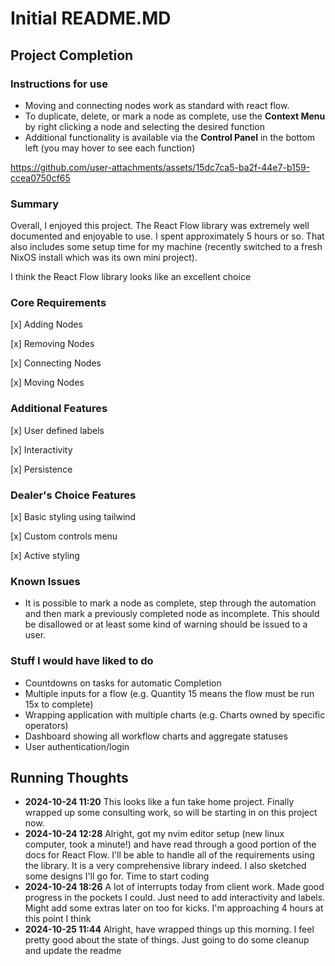 # Initial README.MD

## Project Completion

### Instructions for use

- Moving and connecting nodes work as standard with react flow.
- To duplicate, delete, or mark a node as complete, use the **Context Menu** by right clicking a node and selecting the desired function
- Additional functionality is available via the **Control Panel** in the bottom left (you may hover to see each function)



https://github.com/user-attachments/assets/15dc7ca5-ba2f-44e7-b159-ccea0750cf65



### Summary

Overall, I enjoyed this project. The React Flow library was extremely well documented and enjoyable to use. I spent approximately 5 hours or so. That also includes some setup time for my machine (recently switched to a fresh NixOS install which was its own mini project).

I think the React Flow library looks like an excellent choice

### Core Requirements

[x] Adding Nodes

[x] Removing Nodes

[x] Connecting Nodes

[x] Moving Nodes

### Additional Features

[x] User defined labels

[x] Interactivity

[x] Persistence

### Dealer's Choice Features

[x] Basic styling using tailwind

[x] Custom controls menu

[x] Active styling

### Known Issues

- It is possible to mark a node as complete, step through the automation and then mark a previously completed node as incomplete. This should be disallowed or at least some kind of warning should be issued to a user.

### Stuff I would have liked to do

- Countdowns on tasks for automatic Completion
- Multiple inputs for a flow (e.g. Quantity 15 means the flow must be run 15x to complete)
- Wrapping application with multiple charts (e.g. Charts owned by specific operators)
- Dashboard showing all workflow charts and aggregate statuses
- User authentication/login

## Running Thoughts

- **2024-10-24 11:20** This looks like a fun take home project. Finally wrapped up some consulting work, so will be starting in on this project now.
- **2024-10-24 12:28** Alright, got my nvim editor setup (new linux computer, took a minute!) and have read through a good portion of the docs for React Flow. I'll be able to handle all of the requirements using the library. It is a very comprehensive library indeed. I also sketched some designs I'll go for. Time to start coding
- **2024-10-24 18:26** A lot of interrupts today from client work. Made good progress in the pockets I could. Just need to add interactivity and labels. Might add some extras later on too for kicks. I'm approaching 4 hours at this point I think
- **2024-10-25 11:44** Alright, have wrapped things up this morning. I feel pretty good about the state of things. Just going to do some cleanup and update the readme
